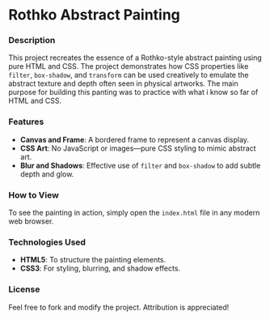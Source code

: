 # Rothko Abstract Painting

### Description
This project recreates the essence of a Rothko-style abstract painting using pure HTML and CSS. The project demonstrates how CSS properties like `filter`, `box-shadow`, and `transform` can be used creatively to emulate the abstract texture and depth often seen in physical artworks. The main purpose for building this panting was to practice with what i know so far of HTML and CSS.

### Features
- **Canvas and Frame**: A bordered frame to represent a canvas display.
- **CSS Art**: No JavaScript or images—pure CSS styling to mimic abstract art.
- **Blur and Shadows**: Effective use of `filter` and `box-shadow` to add subtle depth and glow.

### How to View
To see the painting in action, simply open the `index.html` file in any modern web browser.

### Technologies Used
- **HTML5**: To structure the painting elements.
- **CSS3**: For styling, blurring, and shadow effects.

### License
Feel free to fork and modify the project. Attribution is appreciated!
